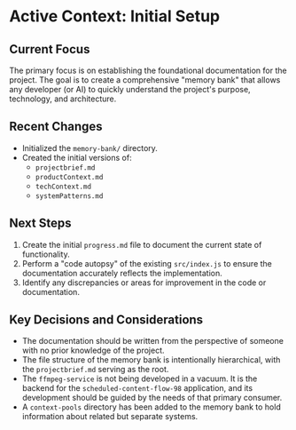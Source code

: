 # Active Context: Initial Setup

## Current Focus

The primary focus is on establishing the foundational documentation for the project. The goal is to create a comprehensive "memory bank" that allows any developer (or AI) to quickly understand the project's purpose, technology, and architecture.

## Recent Changes

-   Initialized the `memory-bank/` directory.
-   Created the initial versions of:
    -   `projectbrief.md`
    -   `productContext.md`
    -   `techContext.md`
    -   `systemPatterns.md`

## Next Steps

1.  Create the initial `progress.md` file to document the current state of functionality.
2.  Perform a "code autopsy" of the existing `src/index.js` to ensure the documentation accurately reflects the implementation.
3.  Identify any discrepancies or areas for improvement in the code or documentation.

## Key Decisions and Considerations

-   The documentation should be written from the perspective of someone with no prior knowledge of the project.
-   The file structure of the memory bank is intentionally hierarchical, with the `projectbrief.md` serving as the root.
-   The `ffmpeg-service` is not being developed in a vacuum. It is the backend for the `scheduled-content-flow-98` application, and its development should be guided by the needs of that primary consumer.
-   A `context-pools` directory has been added to the memory bank to hold information about related but separate systems.
